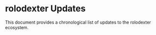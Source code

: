 # rolodexter Updates

This document provides a chronological list of updates to the rolodexter ecosystem.